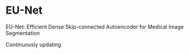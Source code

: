 # EU-Net
EU-Net: Efficient Dense Skip-connected Autoencoder for Medical Image Segmentation

Continuously updating
